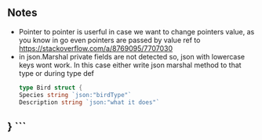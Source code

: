 ## Notes 
-  Pointer to pointer is userful in case we want to change pointers value, as you know in go even pointers are passed by value ref to https://stackoverflow.com/a/8769095/7707030
- in json.Marshal private fields are not detected so, json with lowercase keys wont work. In this case either write json marshal method to that type or during type def 
    ```go
    type Bird struct {
  Species string `json:"birdType"`
  Description string `json:"what it does"`
}
    ```
- 